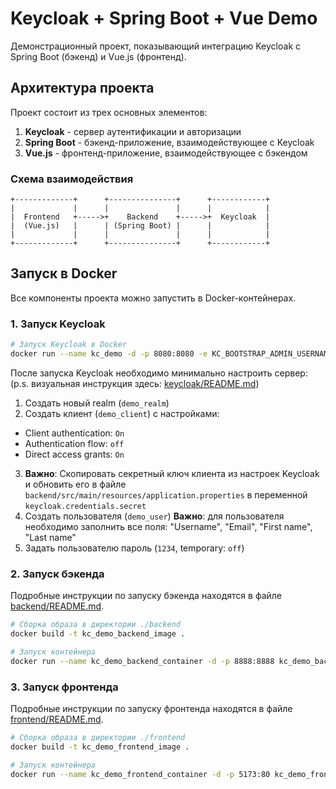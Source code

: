 # Keycloak + Spring Boot + Vue Demo

Демонстрационный проект, показывающий интеграцию Keycloak с Spring Boot (бэкенд) и Vue.js (фронтенд).

## Архитектура проекта

Проект состоит из трех основных элементов:

1. **Keycloak** - сервер аутентификации и авторизации
2. **Spring Boot** - бэкенд-приложение, взаимодействующее с Keycloak
3. **Vue.js** - фронтенд-приложение, взаимодействующее с бэкендом

### Схема взаимодействия

```
+-------------+      +---------------+      +------------+
|             |      |               |      |            |
|  Frontend   +----->+    Backend    +----->+  Keycloak  |
|  (Vue.js)   |      | (Spring Boot) |      |            |
|             |      |               |      |            |
+-------------+      +---------------+      +------------+
```

## Запуск в Docker

Все компоненты проекта можно запустить в Docker-контейнерах.

### 1. Запуск Keycloak

```bash
# Запуск Keycloak в Docker
docker run --name kc_demo -d -p 8080:8080 -e KC_BOOTSTRAP_ADMIN_USERNAME=admin -e KC_BOOTSTRAP_ADMIN_PASSWORD=admin quay.io/keycloak/keycloak:26.1.4 start-dev
```

После запуска Keycloak необходимо минимально настроить сервер:
(p.s. визуальная инструкция здесь: [keycloak/README.md](keycloak/README.md))

1. Создать новый realm (`demo_realm`)
2. Создать клиент (`demo_client`) с настройками:
- Client authentication: `On`
- Authentication flow: `off`
- Direct access grants: `On`
3. **Важно**: Скопировать секретный ключ клиента из настроек Keycloak и обновить его в файле `backend/src/main/resources/application.properties` в переменной `keycloak.credentials.secret`
4. Создать пользователя (`demo_user`)
**Важно**: для пользователя необходимо заполнить все поля:
"Username", "Email", "First name", "Last name"
5. Задать пользователю пароль (`1234`, temporary: `off`)

### 2. Запуск бэкенда

Подробные инструкции по запуску бэкенда находятся в файле [backend/README.md](backend/README.md).

```bash
# Сборка образа в директории ./backend
docker build -t kc_demo_backend_image . 

# Запуск контейнера
docker run --name kc_demo_backend_container -d -p 8888:8888 kc_demo_backend_image
```

### 3. Запуск фронтенда

Подробные инструкции по запуску фронтенда находятся в файле [frontend/README.md](frontend/README.md).

```bash
# Сборка образа в директории ./frontend
docker build -t kc_demo_frontend_image .

# Запуск контейнера
docker run --name kc_demo_frontend_container -d -p 5173:80 kc_demo_frontend_image
```
